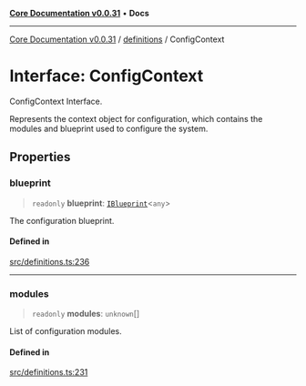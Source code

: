 [**Core Documentation v0.0.31**](../../README.md) • **Docs**

***

[Core Documentation v0.0.31](../../modules.md) / [definitions](../README.md) / ConfigContext

# Interface: ConfigContext

ConfigContext Interface.

Represents the context object for configuration, which contains the modules and blueprint used to configure the system.

## Properties

### blueprint

> `readonly` **blueprint**: [`IBlueprint`](../type-aliases/IBlueprint.md)\<`any`\>

The configuration blueprint.

#### Defined in

[src/definitions.ts:236](https://github.com/stonemjs/core/blob/063868c8035bce8a9a9b73263c757aec9b0c12c8/src/definitions.ts#L236)

***

### modules

> `readonly` **modules**: `unknown`[]

List of configuration modules.

#### Defined in

[src/definitions.ts:231](https://github.com/stonemjs/core/blob/063868c8035bce8a9a9b73263c757aec9b0c12c8/src/definitions.ts#L231)
